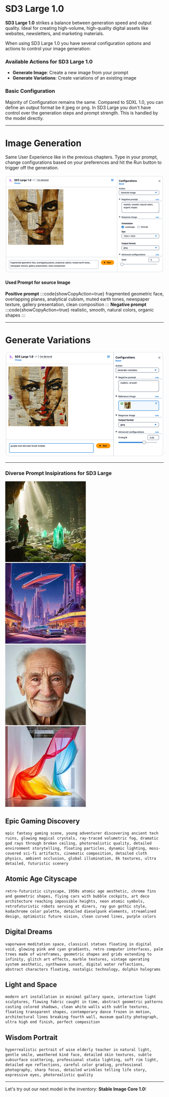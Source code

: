 # SD3 Large 1.0


**SD3 Large 1.0** strikes a balance between generation speed and output quality. Ideal for creating high-volume, high-quality digital assets like websites, newsletters, and marketing materials.

When using SD3 Large 1.0 you have several configuration options and actions to control your image generation:

### Available Actions for SD3 Large 1.0
- **Generate Image**: Create a new image from your prompt
- **Generate Variations**: Create variations of an existing image

### Basic Configuration

Majority of Configuration remains the same. Compared to SDXL 1.0, you can define an output format be it jpeg or png.
In SD3 Large you don't have control over the generation steps and prompt strength. This is handled by the model directly.

---

# Image Generation

Same User Experience like in the previous chapters. Type in your prompt, change configurations based on your preferences and hit the Run button to trigger off the generation.

![SD3 Large 1.0 - Generate Image](/static/bedrock/stability/sd3_large/sd3_generate_image.png)

#### Used Prompt for source Image
**Positive prompt**
:::code{showCopyAction=true}
fragmented geometric face, overlapping planes, analytical cubism, muted earth tones, newspaper texture, gallery presentation, clean composition
:::
**Negative prompt**
:::code{showCopyAction=true}
realistic, smooth, natural colors, organic shapes
:::

---

# Generate Variations

![SD3 Large 1.0 - Generate Variations](/static/bedrock/stability/sd3_large/sd3_generate_variations.png)

---

### Diverse Prompt Insipirations for SD3 Large

![SD3 Large - Epic Gaming Discovery](/static/bedrock/stability/gallery/sd3_epic_fantasy.jpeg) ![SD3 Large - Atomic Age Cityscape](/static/bedrock/stability/gallery/sd3_atomic_age.jpeg) ![SD3 Large - Wisdom Portrait](/static/bedrock/stability/gallery/sd3_wisdom_portrait.jpeg) ![SD3 Large - Modern Art](/static/bedrock/stability/gallery/sd3_modern_art.jpeg) 

## Epic Gaming Discovery
```
epic fantasy gaming scene, young adventurer discovering ancient tech ruins, glowing magical crystals, ray-traced volumetric fog, dramatic god rays through broken ceiling, photorealistic quality, detailed environment storytelling, floating particles, dynamic lighting, moss-covered sci-fi artifacts, cinematic composition, detailed cloth physics, ambient occlusion, global illumination, 8k textures, ultra detailed, futuristic scenery
```

## Atomic Age Cityscape
```
retro-futuristic cityscape, 1950s atomic age aesthetic, chrome fins and geometric shapes, flying cars with bubble cockpits, art deco architecture reaching impossible heights, neon atomic symbols, retrofuturistic robots serving at diners, ray gun gothic style, kodachrome color palette, detailed dieselpunk elements, streamlined design, optimistic future vision, clean curved lines, purple colors
```

## Digital Dreams
```
vaporwave meditation space, classical statues floating in digital void, glowing pink and cyan gradients, retro computer interfaces, palm trees made of wireframes, geometric shapes and grids extending to infinity, glitch art effects, marble textures, vintage operating system aesthetic, synthwave sunset, digital water reflections, abstract characters floating, nostalgic technology, dolphin holograms
```

## Light and Space
```
modern art installation in minimal gallery space, interactive light sculptures, flowing fabric caught in time, abstract geometric patterns casting colored shadows, clean white walls with subtle textures, floating transparent shapes, contemporary dance frozen in motion, architectural lines breaking fourth wall, museum quality photograph, ultra high end finish, perfect composition
```

## Wisdom Portrait
```
hyperrealistic portrait of wise elderly teacher in natural light, gentle smile, weathered kind face, detailed skin textures, subtle subsurface scattering, professional studio lighting, soft rim light, detailed eye reflections, careful color grading, professional photography, sharp focus, detailed wrinkles telling life story, expressive eyes, photorealistic quality
```
---

Let's try out our next model in the inventory: **Stable Image Core 1.0**!


